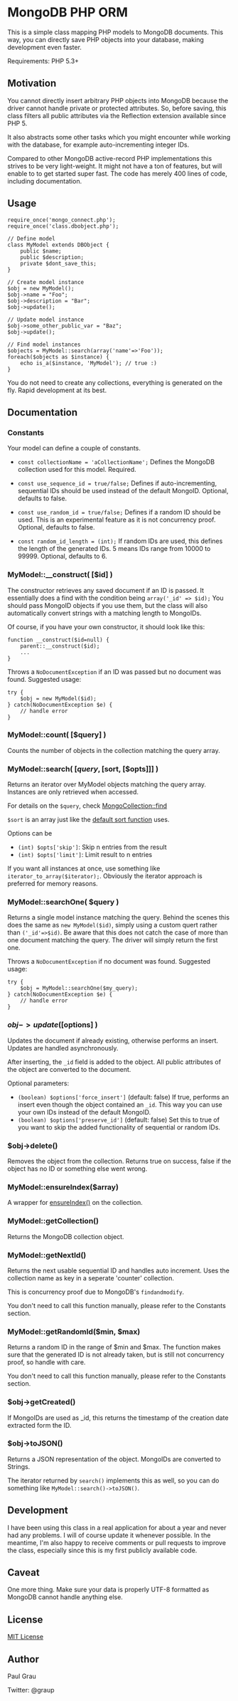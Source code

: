 # MongoDB PHP ORM

This is a simple class mapping PHP models to MongoDB documents. This way, you can directly save PHP objects into your database, making development even faster.

Requirements: PHP 5.3+

## Motivation

You cannot directly insert arbitrary PHP objects into MongoDB because the driver cannot handle private or protected attributes. So, before saving, this class filters all public attributes via the Reflection extension available since PHP 5.

It also abstracts some other tasks which you might encounter while working with the database, for example auto-incrementing integer IDs.

Compared to other MongoDB active-record PHP implementations this strives to be very light-weight.
It might not have a ton of features, but will enable to to get started super fast.
The code has merely 400 lines of code, including documentation.

## Usage

	require_once('mongo_connect.php');
	require_once('class.dbobject.php');
	
	// Define model
	class MyModel extends DBObject {
		public $name;
		public $description;
		private $dont_save_this;
	}
	
	// Create model instance
	$obj = new MyModel();
	$obj->name = "Foo";
	$obj->description = "Bar";
	$obj->update();
	
	// Update model instance
	$obj->some_other_public_var = "Baz";
	$obj->update();

	// Find model instances
	$objects = MyModel::search(array('name'=>'Foo'));
	foreach($objects as $instance) {
		echo is_a($instance, 'MyModel'); // true :)
	}

You do not need to create any collections, everything is generated on the fly. Rapid development at its best.

## Documentation

### Constants

Your model can define a couple of constants.

* `const collectionName = 'aCollectionName';`
Defines the MongoDB collection used for this model. Required.

* `const use_sequence_id = true/false;`
Defines if auto-incrementing, sequential IDs should be used instead of the default MongoID. Optional, defaults to false.

* `const use_random_id = true/false;`
Defines if a random ID should be used. This is an experimental feature as it is not concurrency proof. Optional, defaults to false.

* `const random_id_length = (int);`
If random IDs are used, this defines the length of the generated IDs. 5 means IDs range from 10000 to 99999. Optional, defaults to 6.

### MyModel::__construct( [$id] )

The constructor retrieves any saved document if an ID is passed. It essentially does a find with the condition being `array('_id' => $id);` You should pass MongoID objects if you use them, but the class will also automatically convert strings with a matching length to MongoIDs.

Of course, if you have your own constructor, it should look like this:

	function __construct($id=null) {
		parent::__construct($id);
		...
	}
	
Throws a `NoDocumentException` if an ID was passed but no document was found. Suggested usage:

	try {
		$obj = new MyModel($id);
	} catch(NoDocumentException $e) {
		// handle error
	}

### MyModel::count( [$query] )

Counts the number of objects in the collection matching the query array.

### MyModel::search( [$query, [$sort, [$opts]]] )

Returns an iterator over MyModel objects matching the query array. Instances are only retrieved when accessed.

For details on the `$query`, check [MongoCollection::find](http://php.net/manual/en/mongocollection.find.php)

`$sort` is an array just like the [default sort function](http://php.net/manual/en/mongocursor.sort.php) uses.

Options can be

* `(int) $opts['skip']`: Skip n entries from the result
* `(int) $opts['limit']`: Limit result to n entries

If you want all instances at once, use something like `iterator_to_array($iterator);`.
Obviously the iterator approach is preferred for memory reasons.

### MyModel::searchOne( $query )

Returns a single model instance matching the query. Behind the scenes this does the same as `new MyModel($id)`,
simply using a custom quert rather than `('_id'=>$id)`.
Be aware that this does not catch the case of more than one document matching the query. The driver will
simply return the first one.

Throws a `NoDocumentException` if no document was found. Suggested usage:

	try {
		$obj = MyModel::searchOne($my_query);
	} catch(NoDocumentException $e) {
		// handle error
	}

### $obj->update( [$options] )

Updates the document if already existing, otherwise performs an insert. Updates are handled asynchronously.

After inserting, the `_id` field is added to the object.
All public attributes of the object are converted to the document.

Optional parameters:

* `(boolean) $options['force_insert']` (default: false) 
If true, performs an insert even though the object contained an `_id`. This way you can use your own IDs instead of the default MongoID.
* `(boolean) $options['preserve_id']` (default: false)
Set this to true of you want to skip the added functionality of sequential or random IDs.

### $obj->delete()

Removes the object from the collection. Returns true on success, false if the object has no ID or something else went wrong.

### MyModel::ensureIndex($array)

A wrapper for [ensureIndex()](http://php.net/manual/en/mongocollection.ensureindex.php) on the collection.

### MyModel::getCollection()

Returns the MongoDB collection object.

### MyModel::getNextId()

Returns the next usable sequential ID and handles auto increment.
Uses the collection name as key in a seperate 'counter' collection.

This is concurrency proof due to MongoDB's `findandmodify`.

You don't need to call this function manually, please refer to the Constants section.

### MyModel::getRandomId($min, $max)

Returns a random ID in the range of $min and $max. The function makes sure that the generated ID is not already taken, but is still not concurrency proof, so handle with care.

You don't need to call this function manually, please refer to the Constants section.

### $obj->getCreated()

If MongoIDs are used as _id, this returns the timestamp of the creation date extracted form the ID.

### $obj->toJSON()

Returns a JSON representation of the object. MongoIDs are converted to Strings.

The iterator returned by `search()` implements this as well, so you can do something like `MyModel::search()->toJSON()`.

## Development

I have been using this class in a real application for about a year and never had any problems. I will of course update it whenever possible. In the meantime, I'm also happy to receive comments or pull requests to improve the class, especially since this is my first publicly available code.

## Caveat

One more thing. Make sure your data is properly UTF-8 formatted as MongoDB cannot handle anything else.

## License

[MIT License](http://opensource.org/licenses/MIT)

## Author

Paul Grau

Twitter: @graup
